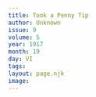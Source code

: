 ```yaml
---
title: Took a Penny Tip
author: Unknown
issue: 9
volume: 5
year: 1917
month: 19
day: VI
tags:
layout: page.njk
image:
---
```

